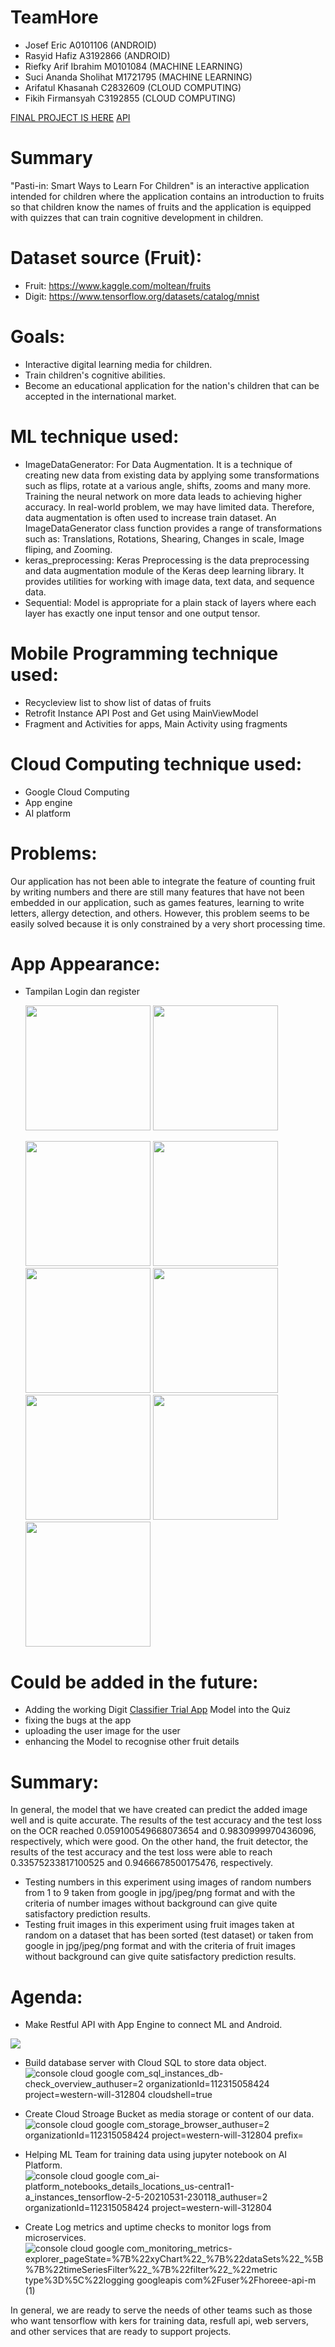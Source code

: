# TeamHore
 - Josef Eric A0101106 (ANDROID)
 - Rasyid Hafiz A3192866 (ANDROID)
 - Riefky Arif Ibrahim M0101084 (MACHINE LEARNING)
 - Suci Ananda Sholihat M1721795 (MACHINE LEARNING)
 - Arifatul Khasanah C2832609 (CLOUD COMPUTING)
 - Fikih Firmansyah C3192855 (CLOUD COMPUTING)

[FINAL PROJECT IS HERE](https://github.com/joseferic/TeamHore/tree/main/Mobile%20Development/PastiinUI)
[API](https://github.com/joseferic/TeamHore/tree/main/Cloud%20Computing/api-horeee)

# Summary
"Pasti-in: Smart Ways to Learn For Children" is an interactive application intended for children where the application contains an introduction to fruits so that children know the names of fruits and the application is equipped with quizzes that can train cognitive development in children.

# Dataset source (Fruit):
 - Fruit: https://www.kaggle.com/moltean/fruits
 - Digit: https://www.tensorflow.org/datasets/catalog/mnist

# Goals:
 - Interactive digital learning media for children.
 - Train children's cognitive abilities.
 - Become an educational application for the nation's children that can be accepted in the international market.

# ML technique used:
 - ImageDataGenerator: For Data Augmentation. It is a technique of creating new data from existing data by applying some transformations such as flips, rotate at a various angle, shifts, zooms and many more. Training the neural network on more data leads to achieving higher accuracy. In real-world problem, we may have limited data. Therefore, data augmentation is often used to increase train dataset. An ImageDataGenerator class function provides a range of transformations such as: Translations, Rotations, Shearing, Changes in scale, Image fliping, and Zooming.
 - keras_preprocessing: Keras Preprocessing is the data preprocessing and data augmentation module of the Keras deep learning library. It provides utilities for working with image data, text data, and sequence data.
 - Sequential: Model is appropriate for a plain stack of layers where each layer has exactly one input tensor and one output tensor.

# Mobile Programming technique used:
- Recycleview list to show list of datas of fruits
- Retrofit Instance API Post and Get using MainViewModel
- Fragment and Activities for apps, Main Activity using fragments

# Cloud Computing technique used:
 - Google Cloud Computing
 - App engine
 - AI platform

# Problems:
Our application has not been able to integrate the feature of counting fruit by writing numbers and there are still many features that have not been embedded in our application, such as games features, learning to write letters, allergy detection, and others. However, this problem seems to be easily solved because it is only constrained by a very short processing time.

# App Appearance:
 - Tampilan Login dan register
 
    <img src="https://user-images.githubusercontent.com/80331973/121385638-7cf84700-c973-11eb-97de-90344630cde9.png" width="200"> <img src="https://user-images.githubusercontent.com/80331973/121385668-841f5500-c973-11eb-8e3b-b7ff6b77c5e8.png" width="200">
    
    <img src="https://user-images.githubusercontent.com/80331973/121390646-c9458600-c977-11eb-8246-c71cae4e5889.png" width="200">
     <img src="https://user-images.githubusercontent.com/80331973/121390695-d3678480-c977-11eb-962a-288eab091349.png" width="200">
    <img src="https://user-images.githubusercontent.com/80331973/121390755-e24e3700-c977-11eb-917f-28d9a2bf1dfe.png" width="200">
    <img src="https://user-images.githubusercontent.com/80331973/121390798-ed08cc00-c977-11eb-8220-02e2f9906ef5.png" width="200">
    <img src="https://user-images.githubusercontent.com/80331973/121390819-f3974380-c977-11eb-93ca-bf1729dda341.png" width="200">
    <img src="https://user-images.githubusercontent.com/80331973/121390878-ff830580-c977-11eb-9da9-8267e390c3dc.png" width="200">
    <img src="https://user-images.githubusercontent.com/80331973/121390900-06117d00-c978-11eb-836c-423641ab2cd1.png" width="200">

# Could be added in the future:
 - Adding the working Digit [Classifier Trial App](https://github.com/joseferic/TeamHore/tree/main/Mobile%20Development/digit_classifier) Model into the Quiz 
 - fixing the bugs at the app
 - uploading the user image for the user
 - enhancing the Model to recognise other fruit details 

# Summary:
In general, the model that we have created can predict the added image well and is quite accurate. The results of the test accuracy and the test loss on the OCR reached 0.059100549668073654 and 0.9830999970436096, respectively, which were good. On the other hand, the fruit detector, the results of the test accuracy and the test loss were able to reach 0.33575233817100525 and 0.9466678500175476, respectively.

 - Testing numbers in this experiment using images of random numbers from 1 to 9 taken from google in jpg/jpeg/png format and with the criteria of number images without background can give quite satisfactory prediction results.
 - Testing fruit images in this experiment using fruit images taken at random on a dataset that has been sorted (test dataset) or taken from google in jpg/jpeg/png format and with the criteria of fruit images without background can give quite satisfactory prediction results.

# Agenda:
 -  Make Restful API with App Engine to connect ML and Android.
<img src="https://user-images.githubusercontent.com/54542591/121374228-eecb9300-c969-11eb-9646-f8e6010cd57f.png" >

 -  Build database server with Cloud SQL to store data object.
![console cloud google com_sql_instances_db-check_overview_authuser=2 organizationId=112315058424 project=western-will-312804 cloudshell=true](https://user-images.githubusercontent.com/54542591/121394610-b7fe7880-c97b-11eb-9b9c-f5c0aea2f3a5.png)

 -  Create Cloud Stroage Bucket as media storage or content of our data.
![console cloud google com_storage_browser_authuser=2 organizationId=112315058424 project=western-will-312804 prefix=](https://user-images.githubusercontent.com/54542591/121374362-09057100-c96a-11eb-92b3-b9b3ed50411f.png)

 -  Helping ML Team for training data using jupyter notebook on AI Platform.
![console cloud google com_ai-platform_notebooks_details_locations_us-central1-a_instances_tensorflow-2-5-20210531-230118_authuser=2 organizationId=112315058424 project=western-will-312804](https://user-images.githubusercontent.com/54542591/121374433-16226000-c96a-11eb-9651-0e40b4bf16c0.png)

 -  Create Log metrics and uptime checks to monitor logs from microservices.
![console cloud google com_monitoring_metrics-explorer_pageState=%7B%22xyChart%22_%7B%22dataSets%22_%5B%7B%22timeSeriesFilter%22_%7B%22filter%22_%22metric type%3D%5C%22logging googleapis com%2Fuser%2Fhoreee-api-m (1)](https://user-images.githubusercontent.com/54542591/121374509-25a1a900-c96a-11eb-8781-eee5136b4bf1.png)

In general, we are ready to serve the needs of other teams such as those who want tensorflow with kers for training data, resfull api, web servers, and other services that are ready to support projects.
